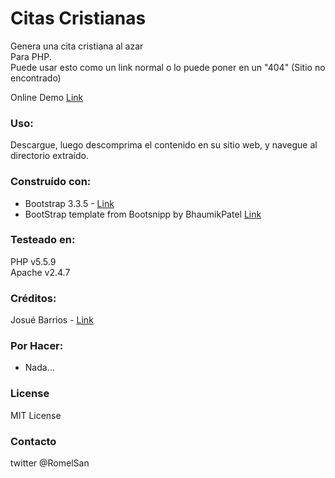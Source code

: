 # Citas Cristianas
Genera una cita cristiana al azar  
Para PHP.  
Puede usar esto como un link normal o lo puede poner en un "404" (Sitio no encontrado)   
  
Online Demo [Link](https://www.logicminds.net/GitHub/cristianas/)  

### Uso:

Descargue, luego descomprima el contenido en su sitio web, y navegue al directorio extraído.

### Construído con:
* Bootstrap 3.3.5 - [Link](http://getbootstrap.com/)
* BootStrap template from Bootsnipp by BhaumikPatel [Link](http://bootsnipp.com/snippets/featured/simple-404-not-found-page)

### Testeado en:
PHP v5.5.9  
Apache v2.4.7

### Créditos:
Josué Barrios - [Link](http://josuebarrios.com/)

### Por Hacer:
- Nada...

### License
MIT License

### Contacto
twitter @RomelSan